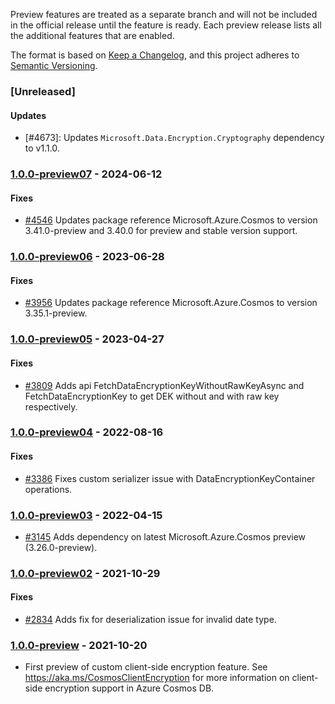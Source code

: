 Preview features are treated as a separate branch and will not be included in the official release until the feature is ready. Each preview release lists all the additional features that are enabled.

The format is based on [Keep a Changelog](https://keepachangelog.com/en/1.0.0/),
and this project adheres to [Semantic Versioning](https://semver.org/spec/v2.0.0.html).

### [Unreleased]

#### Updates

- [#4673]: Updates `Microsoft.Data.Encryption.Cryptography` dependency to v1.1.0.

### <a name="1.0.0-preview07"/> [1.0.0-preview07](https://www.nuget.org/packages/Microsoft.Azure.Cosmos.Encryption.Custom/1.0.0-preview07) - 2024-06-12

#### Fixes 
- [#4546](https://github.com/Azure/azure-cosmos-dotnet-v3/pull/4546) Updates package reference Microsoft.Azure.Cosmos to version 3.41.0-preview and 3.40.0 for preview and stable version support.

### <a name="1.0.0-preview06"/> [1.0.0-preview06](https://www.nuget.org/packages/Microsoft.Azure.Cosmos.Encryption.Custom/1.0.0-preview06) - 2023-06-28

#### Fixes 
- [#3956](https://github.com/Azure/azure-cosmos-dotnet-v3/pull/3956) Updates package reference Microsoft.Azure.Cosmos to version 3.35.1-preview.

### <a name="1.0.0-preview05"/> [1.0.0-preview05](https://www.nuget.org/packages/Microsoft.Azure.Cosmos.Encryption.Custom/1.0.0-preview05) - 2023-04-27

#### Fixes 
- [#3809](https://github.com/Azure/azure-cosmos-dotnet-v3/pull/3809) Adds api FetchDataEncryptionKeyWithoutRawKeyAsync and FetchDataEncryptionKey to get DEK without and with raw key respectively.

### <a name="1.0.0-preview04"/> [1.0.0-preview04](https://www.nuget.org/packages/Microsoft.Azure.Cosmos.Encryption.Custom/1.0.0-preview04) - 2022-08-16

#### Fixes

- [#3386](https://github.com/Azure/azure-cosmos-dotnet-v3/pull/3386) Fixes custom serializer issue with DataEncryptionKeyContainer operations.

### <a name="1.0.0-preview03"/> [1.0.0-preview03](https://www.nuget.org/packages/Microsoft.Azure.Cosmos.Encryption.Custom/1.0.0-preview03) - 2022-04-15

- [#3145](https://github.com/Azure/azure-cosmos-dotnet-v3/pull/3145) Adds dependency on latest Microsoft.Azure.Cosmos preview (3.26.0-preview).

### <a name="1.0.0-preview02"/> [1.0.0-preview02](https://www.nuget.org/packages/Microsoft.Azure.Cosmos.Encryption.Custom/1.0.0-preview02) - 2021-10-29

#### Fixes

- [#2834](https://github.com/Azure/azure-cosmos-dotnet-v3/pull/2834) Adds fix for deserialization issue for invalid date type.

### <a name="1.0.0-preview"/> [1.0.0-preview](https://www.nuget.org/packages/Microsoft.Azure.Cosmos.Encryption.Custom/1.0.0-preview) - 2021-10-20

- First preview of custom client-side encryption feature. See https://aka.ms/CosmosClientEncryption for more information on client-side encryption support in Azure Cosmos DB.
